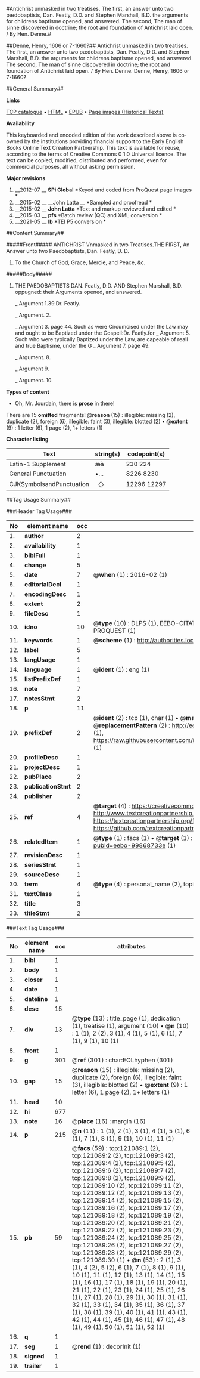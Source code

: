#Antichrist unmasked in two treatises. The first, an answer unto two pædobaptists, Dan. Featly, D.D. and Stephen Marshall, B.D. the arguments for childrens baptisme opened, and answered. The second, The man of sinne discovered in doctrine; the root and foundation of Antichrist laid open. / By Hen. Denne.#

##Denne, Henry, 1606 or 7-1660?##
Antichrist unmasked in two treatises. The first, an answer unto two pædobaptists, Dan. Featly, D.D. and Stephen Marshall, B.D. the arguments for childrens baptisme opened, and answered. The second, The man of sinne discovered in doctrine; the root and foundation of Antichrist laid open. / By Hen. Denne.
Denne, Henry, 1606 or 7-1660?

##General Summary##

**Links**

[TCP catalogue](http://www.ota.ox.ac.uk/tcp/)  • 
[HTML](http://tei.it.ox.ac.uk/tcp/Texts-HTML/free/A81/A81296.html)  • 
[EPUB](http://tei.it.ox.ac.uk/tcp/Texts-EPUB/free/A81/A81296.epub) • 
[Page images (Historical Texts)](https://historicaltexts.jisc.ac.uk/eebo-99868733e)

**Availability**

This keyboarded and encoded edition of the work described above is co-owned by the
    institutions providing financial support to the Early English Books Online Text Creation
    Partnership. This text is available for reuse, according to the terms of  Creative Commons 0 1.0 Universal
    licence. The text can be copied, modified, distributed and performed, even for commercial
    purposes, all without asking permission.

**Major revisions**

1. __2012-07 __ __SPi Global__ *Keyed and coded from ProQuest page images *
1. __2015-02 __ __John Latta __ *Sampled and proofread *
1. __2015-02 __ __John Latta__ *Text and markup reviewed and edited *
1. __2015-03 __ __pfs__ *Batch review (QC) and XML conversion *
1. __2021-05 __ __lb__ *TEI P5 conversion *

##Content Summary##

#####Front#####
ANTICHRIST Vnmasked in two Treatises.THE FIRST, An Answer unto two Paedobaptists, Dan. Featly, D. D.
1. To the Church of God, Grace, Mercie, and Peace, &c.

#####Body#####

1. THE PAEDOBAPTISTS DAN. Featly, D.D. AND Stephen Marshall, B.D. oppugned: their Arguments opened, and answered.

    _ Argument 1.39.Dr. Featly.

    _ Argument. 2.

    _ Argument 3. page 44.
Such as were Circumcised under the Law may and ought to be Baptized under the Gospell:Dr. Featly.for
    _ Argument 5.
Such who were typically Baptized under the Law, are capeable of reall and true Baptisme, under the G
    _ Argument 7. page 49.

    _ Argument. 8.

    _ Argument 9.

    _ Argument. 10.

**Types of content**

  * Oh, Mr. Jourdain, there is **prose** in there!

There are 15 **omitted** fragments! 
 @__reason__ (15) : illegible: missing (2), duplicate (2), foreign (6), illegible: faint (3), illegible: blotted (2)  •  @__extent__ (9) : 1 letter (6), 1 page (2), 1+ letters (1)

**Character listing**


|Text|string(s)|codepoint(s)|
|---|---|---|
|Latin-1 Supplement|æà|230 224|
|General Punctuation|•…|8226 8230|
|CJKSymbolsandPunctuation|〈〉|12296 12297|

##Tag Usage Summary##

###Header Tag Usage###

|No|element name|occ|attributes|
|---|---|---|---|
|1.|__author__|2||
|2.|__availability__|1||
|3.|__biblFull__|1||
|4.|__change__|5||
|5.|__date__|7| @__when__ (1) : 2016-02 (1)|
|6.|__editorialDecl__|1||
|7.|__encodingDesc__|1||
|8.|__extent__|2||
|9.|__fileDesc__|1||
|10.|__idno__|10| @__type__ (10) : DLPS (1), EEBO-CITATION (1), VID (1), EEBO-PROQUEST (1), STC (5), PROQUEST (1)|
|11.|__keywords__|1| @__scheme__ (1) : http://authorities.loc.gov/ (1)|
|12.|__label__|5||
|13.|__langUsage__|1||
|14.|__language__|1| @__ident__ (1) : eng (1)|
|15.|__listPrefixDef__|1||
|16.|__note__|7||
|17.|__notesStmt__|2||
|18.|__p__|11||
|19.|__prefixDef__|2| @__ident__ (2) : tcp (1), char (1)  •  @__matchPattern__ (2) : ([0-9\-]+):([0-9IVX]+) (1), (.+) (1)  •  @__replacementPattern__ (2) : http://eebo.chadwyck.com/downloadtiff?vid=$1&page=$2 (1), https://raw.githubusercontent.com/textcreationpartnership/Texts/master/tcpchars.xml#$1 (1)|
|20.|__profileDesc__|1||
|21.|__projectDesc__|1||
|22.|__pubPlace__|2||
|23.|__publicationStmt__|2||
|24.|__publisher__|2||
|25.|__ref__|4| @__target__ (4) : https://creativecommons.org/publicdomain/zero/1.0/ (1), http://www.textcreationpartnership.org/docs/. (1), https://textcreationpartnership.org/faq/#faq05 (1), https://github.com/textcreationpartnership (1)|
|26.|__relatedItem__|1| @__type__ (1) : facs (1)  •  @__target__ (1) : https://data.historicaltexts.jisc.ac.uk/view?pubId=eebo-99868733e (1)|
|27.|__revisionDesc__|1||
|28.|__seriesStmt__|1||
|29.|__sourceDesc__|1||
|30.|__term__|4| @__type__ (4) : personal_name (2), topical_term (2)|
|31.|__textClass__|1||
|32.|__title__|3||
|33.|__titleStmt__|2||


###Text Tag Usage###

|No|element name|occ|attributes|
|---|---|---|---|
|1.|__bibl__|1||
|2.|__body__|1||
|3.|__closer__|1||
|4.|__date__|1||
|5.|__dateline__|1||
|6.|__desc__|15||
|7.|__div__|13| @__type__ (13) : title_page (1), dedication (1), treatise (1), argument (10)  •  @__n__ (10) : 1 (1), 2 (2), 3 (1), 4 (1), 5 (1), 6 (1), 7 (1), 9 (1), 10 (1)|
|8.|__front__|1||
|9.|__g__|301| @__ref__ (301) : char:EOLhyphen (301)|
|10.|__gap__|15| @__reason__ (15) : illegible: missing (2), duplicate (2), foreign (6), illegible: faint (3), illegible: blotted (2)  •  @__extent__ (9) : 1 letter (6), 1 page (2), 1+ letters (1)|
|11.|__head__|10||
|12.|__hi__|677||
|13.|__note__|16| @__place__ (16) : margin (16)|
|14.|__p__|215| @__n__ (11) : 1 (1), 2 (1), 3 (1), 4 (1), 5 (1), 6 (1), 7 (1), 8 (1), 9 (1), 10 (1), 11 (1)|
|15.|__pb__|59| @__facs__ (59) : tcp:121089:1 (2), tcp:121089:2 (2), tcp:121089:3 (2), tcp:121089:4 (2), tcp:121089:5 (2), tcp:121089:6 (2), tcp:121089:7 (2), tcp:121089:8 (2), tcp:121089:9 (2), tcp:121089:10 (2), tcp:121089:11 (2), tcp:121089:12 (2), tcp:121089:13 (2), tcp:121089:14 (2), tcp:121089:15 (2), tcp:121089:16 (2), tcp:121089:17 (2), tcp:121089:18 (2), tcp:121089:19 (2), tcp:121089:20 (2), tcp:121089:21 (2), tcp:121089:22 (2), tcp:121089:23 (2), tcp:121089:24 (2), tcp:121089:25 (2), tcp:121089:26 (2), tcp:121089:27 (2), tcp:121089:28 (2), tcp:121089:29 (2), tcp:121089:30 (1)  •  @__n__ (53) : 2 (1), 3 (1), 4 (2), 5 (2), 6 (1), 7 (1), 8 (1), 9 (1), 10 (1), 11 (1), 12 (1), 13 (1), 14 (1), 15 (1), 16 (1), 17 (1), 18 (1), 19 (1), 20 (1), 21 (1), 22 (1), 23 (1), 24 (1), 25 (1), 26 (1), 27 (1), 28 (1), 29 (1), 30 (1), 31 (1), 32 (1), 33 (1), 34 (1), 35 (1), 36 (1), 37 (1), 38 (1), 39 (1), 40 (1), 41 (1), 43 (1), 42 (1), 44 (1), 45 (1), 46 (1), 47 (1), 48 (1), 49 (1), 50 (1), 51 (1), 52 (1)|
|16.|__q__|1||
|17.|__seg__|1| @__rend__ (1) : decorInit (1)|
|18.|__signed__|1||
|19.|__trailer__|1||
